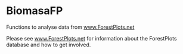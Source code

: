 # BiomasaFP
Functions to analyse data from www.ForestPlots.net

Please see www.ForestPlots.net for information about the ForestPlots database and how to get involved.
